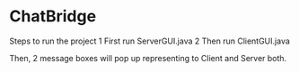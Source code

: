 # ChatBridge

Steps to run the project
1 First run ServerGUI.java
2 Then run ClientGUI.java

Then, 2 message boxes will pop up representing to Client and Server both. 
